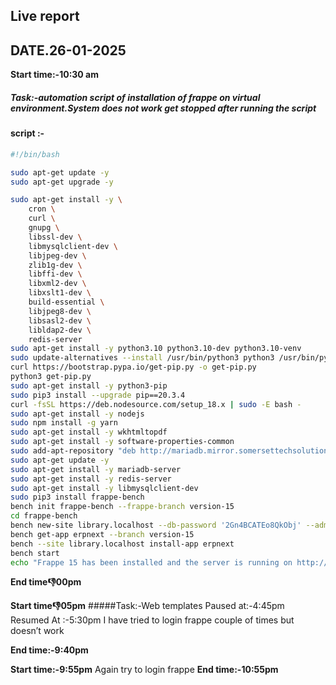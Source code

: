 ## Live report                                                                                              
## DATE.26-01-2025

**Start time:-10:30 am**

##### Task:-automation script of installation of frappe on virtual environment.System does not work get stopped after running the script
#### script :-

```bash
#!/bin/bash

sudo apt-get update -y
sudo apt-get upgrade -y

sudo apt-get install -y \
	cron \
	curl \
	gnupg \
	libssl-dev \
	libmysqlclient-dev \
	libjpeg-dev \
	zlib1g-dev \
	libffi-dev \
	libxml2-dev \
	libxslt1-dev \
	build-essential \
	libjpeg8-dev \
	libsasl2-dev \
	libldap2-dev \
	redis-server
sudo apt-get install -y python3.10 python3.10-dev python3.10-venv
sudo update-alternatives --install /usr/bin/python3 python3 /usr/bin/python3.10 1
curl https://bootstrap.pypa.io/get-pip.py -o get-pip.py
python3 get-pip.py
sudo apt-get install -y python3-pip
sudo pip3 install --upgrade pip==20.3.4
curl -fsSL https://deb.nodesource.com/setup_18.x | sudo -E bash -
sudo apt-get install -y nodejs
sudo npm install -g yarn
sudo apt-get install -y wkhtmltopdf
sudo apt-get install -y software-properties-common
sudo add-apt-repository "deb http://mariadb.mirror.somersettechsolutions.co.uk/repo/10.6/ubuntu focal main"
sudo apt-get update -y
sudo apt-get install -y mariadb-server
sudo apt-get install -y redis-server
sudo apt-get install -y libmysqlclient-dev
sudo pip3 install frappe-bench
bench init frappe-bench --frappe-branch version-15
cd frappe-bench
bench new-site library.localhost --db-password '2Gn4BCATEo8QkObj' --admin-password '123456' --no-mariadb-socket
bench get-app erpnext --branch version-15
bench --site library.localhost install-app erpnext
bench start
echo "Frappe 15 has been installed and the server is running on http://localhost:8000"
```

**End time:-1:00pm** 

**Start time:-1:05pm**
#####Task:-Web templates
Paused at:-4:45pm
Resumed At :-5:30pm
I have tried to login frappe couple of times but doesn’t work

**End time:-9:40pm**



**Start time:-9:55pm**
Again try to login frappe
**End time:-10:55pm**
